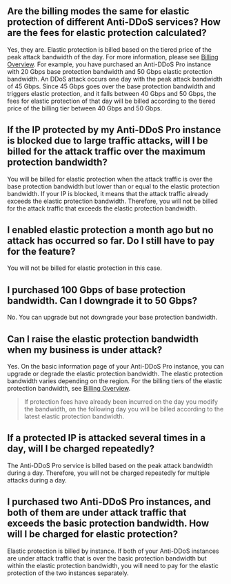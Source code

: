 ﻿## Are the billing modes the same for elastic protection of different Anti-DDoS services? How are the fees for elastic protection calculated?
Yes, they are. Elastic protection is billed based on the tiered price of the peak attack bandwidth of the day. For more information, please see [Billing Overview](https://intl.cloud.tencent.com/document/product/1029/31747).
For example, you have purchased an Anti-DDoS Pro instance with 20 Gbps base protection bandwidth and 50 Gbps elastic protection bandwidth. An DDoS attack occurs one day with the peak attack bandwidth of 45 Gbps. Since 45 Gbps goes over the base protection bandwidth and triggers elastic protection, and it falls between 40 Gbps and 50 Gbps, the fees for elastic protection of that day will be billed according to the tiered price of the billing tier between 40 Gbps and 50 Gbps.

## If the IP protected by my Anti-DDoS Pro instance is blocked due to large traffic attacks, will I be billed for the attack traffic over the maximum protection bandwidth?
You will be billed for elastic protection when the attack traffic is over the base protection bandwidth but lower than or equal to the elastic protection bandwidth. If your IP is blocked, it means that the attack traffic already exceeds the elastic protection bandwidth. Therefore, you will not be billed for the attack traffic that exceeds the elastic protection bandwidth.

## I enabled elastic protection a month ago but no attack has occurred so far. Do I still have to pay for the feature?
You will not be billed for elastic protection in this case.

## I purchased 100 Gbps of base protection bandwidth. Can I downgrade it to 50 Gbps?
No. You can upgrade but not downgrade your base protection bandwidth.

## Can I raise the elastic protection bandwidth when my business is under attack?
Yes. On the basic information page of your Anti-DDoS Pro instance, you can upgrade or degrade the elastic protection bandwidth. The elastic protection bandwidth varies depending on the region. For the billing tiers of the elastic protection bandwidth, see [Billing Overview](https://intl.cloud.tencent.com/document/product/1029/31747).
>If protection fees have already been incurred on the day you modify the bandwidth, on the following day you will be billed according to the latest elastic protection bandwidth.

## If a protected IP is attacked several times in a day, will I be charged repeatedly?
The Anti-DDoS Pro service is billed based on the peak attack bandwidth during a day. Therefore, you will not be charged repeatedly for multiple attacks during a day.

## I purchased two Anti-DDoS Pro instances, and both of them are under attack traffic that exceeds the basic protection bandwidth. How will I be charged for elastic protection?
Elastic protection is billed by instance. If both of your Anti-DDoS instances are under attack traffic that is over the basic protection bandwidth but within the elastic protection bandwidth, you will need to pay for the elastic protection of the two instances separately.
